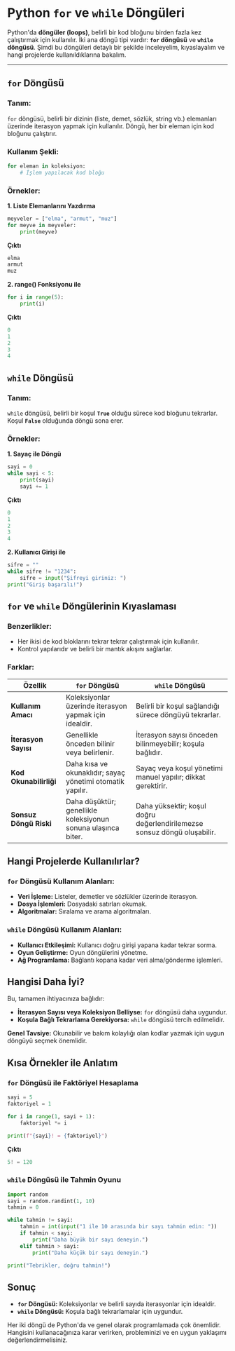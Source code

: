 # Python `for` ve `while` Döngüleri

Python'da **döngüler (loops)**, belirli bir kod bloğunu birden fazla kez çalıştırmak için kullanılır. İki ana döngü tipi vardır: **`for` döngüsü** ve **`while` döngüsü**. Şimdi bu döngüleri detaylı bir şekilde inceleyelim, kıyaslayalım ve hangi projelerde kullanıldıklarına bakalım.

---

## **`for` Döngüsü**

### **Tanım:**

`for` döngüsü, belirli bir dizinin (liste, demet, sözlük, string vb.) elemanları üzerinde iterasyon yapmak için kullanılır. Döngü, her bir eleman için kod bloğunu çalıştırır.

### **Kullanım Şekli:**

```python
for eleman in koleksiyon:
    # İşlem yapılacak kod bloğu
```
### **Örnekler:**

**1. Liste Elemanlarını Yazdırma**

```python
meyveler = ["elma", "armut", "muz"]
for meyve in meyveler:
    print(meyve)
```
**Çıktı**

```python
elma
armut
muz
```

**2. range() Fonksiyonu ile**
```python
for i in range(5):
    print(i)
```
**Çıktı**

```python
0
1
2
3
4
```

## **`while` Döngüsü**

### **Tanım:**

`while` döngüsü, belirli bir koşul **`True`** olduğu sürece kod bloğunu tekrarlar. Koşul **`False`** olduğunda döngü sona erer.

### **Örnekler:**

**1. Sayaç ile Döngü**

```python
sayi = 0
while sayi < 5:
    print(sayi)
    sayi += 1
```
**Çıktı**
```python
0
1
2
3
4
```

**2. Kullanıcı Girişi ile**

```python
sifre = ""
while sifre != "1234":
    sifre = input("Şifreyi giriniz: ")
print("Giriş başarılı!")
```
## **`for` ve `while` Döngülerinin Kıyaslaması**

### **Benzerlikler:**

- Her ikisi de kod bloklarını tekrar tekrar çalıştırmak için kullanılır.
- Kontrol yapılarıdır ve belirli bir mantık akışını sağlarlar.

### **Farklar:**

| Özellik             | `for` Döngüsü                                                   | `while` Döngüsü                                                 |
|---------------------|-----------------------------------------------------------------|-----------------------------------------------------------------|
| **Kullanım Amacı**   | Koleksiyonlar üzerinde iterasyon yapmak için idealdir.          | Belirli bir koşul sağlandığı sürece döngüyü tekrarlar.           |
| **İterasyon Sayısı** | Genellikle önceden bilinir veya belirlenir.                     | İterasyon sayısı önceden bilinmeyebilir; koşula bağlıdır.        |
| **Kod Okunabilirliği** | Daha kısa ve okunaklıdır; sayaç yönetimi otomatik yapılır.    | Sayaç veya koşul yönetimi manuel yapılır; dikkat gerektirir.     |
| **Sonsuz Döngü Riski**| Daha düşüktür; genellikle koleksiyonun sonuna ulaşınca biter.   | Daha yüksektir; koşul doğru değerlendirilemezse sonsuz döngü oluşabilir.|

## **Hangi Projelerde Kullanılırlar?**

### **`for` Döngüsü Kullanım Alanları:**

- **Veri İşleme:** Listeler, demetler ve sözlükler üzerinde iterasyon.
- **Dosya İşlemleri:** Dosyadaki satırları okumak.
- **Algoritmalar:** Sıralama ve arama algoritmaları.

### **`while` Döngüsü Kullanım Alanları:**

- **Kullanıcı Etkileşimi:** Kullanıcı doğru girişi yapana kadar tekrar sorma.
- **Oyun Geliştirme:** Oyun döngülerini yönetme.
- **Ağ Programlama:** Bağlantı kopana kadar veri alma/gönderme işlemleri.

## **Hangisi Daha İyi?**

Bu, tamamen ihtiyacınıza bağlıdır:

- **İterasyon Sayısı veya Koleksiyon Belliyse:** `for` döngüsü daha uygundur.
- **Koşula Bağlı Tekrarlama Gerekiyorsa:** `while` döngüsü tercih edilmelidir.

**Genel Tavsiye:** Okunabilir ve bakım kolaylığı olan kodlar yazmak için uygun döngüyü seçmek önemlidir.

## **Kısa Örnekler ile Anlatım**

### **`for` Döngüsü ile Faktöriyel Hesaplama**

```python
sayi = 5
faktoriyel = 1

for i in range(1, sayi + 1):
    faktoriyel *= i

print(f"{sayi}! = {faktoriyel}")
```

**Çıktı**
```python
5! = 120
```

### **`while` Döngüsü ile Tahmin Oyunu**

```python
import random
sayi = random.randint(1, 10)
tahmin = 0

while tahmin != sayi:
    tahmin = int(input("1 ile 10 arasında bir sayı tahmin edin: "))
    if tahmin < sayi:
        print("Daha büyük bir sayı deneyin.")
    elif tahmin > sayi:
        print("Daha küçük bir sayı deneyin.")

print("Tebrikler, doğru tahmin!")
```
## **Sonuç**

- **`for` Döngüsü:** Koleksiyonlar ve belirli sayıda iterasyonlar için idealdir.
- **`while` Döngüsü:** Koşula bağlı tekrarlamalar için uygundur.

Her iki döngü de Python'da ve genel olarak programlamada çok önemlidir. Hangisini kullanacağınıza karar verirken, probleminizi ve en uygun yaklaşımı değerlendirmelisiniz.


